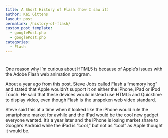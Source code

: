 ```yaml
---
title: A Short History of Flash (how I saw it)
author: Kai Gittens
layout: post
permalink: /history-of-flash/
custom_post_template:
  - googlePost.php
  - googlePost.php
categories:
  - Flash
---
```

# 

One reason why I’m curious about HTML5 is because of Apple’s issues with the Adobe Flash web animation program. 

About a year ago from this post, Steve Jobs called Flash a “memory hog” and stated that Apple wouldn’t support it on either the iPhone, iPad or iPod Touch. He said that these devices would instead use HTML5 and Quicktime to display video, even though Flash is the unspoken web video standard.

Steve said this at a time when it looked like the iPhone would rule the smartphone market for awhile and the iPad would be the cool new gadget everyone wanted. It’s a year later and the iPhone is losing market share to Google’s Android while the iPad is “cool,” but not as “cool” as Apple thought it would be. 

